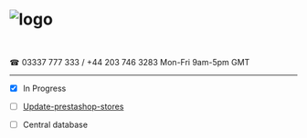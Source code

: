 # ![logo](https://goodhealthnaturally.com/img/logo-1637795175.jpg)
<br>

☎ 03337 777 333 / +44 203 746 3283  Mon-Fri 9am-5pm GMT
  <br><hr>
- [x] In Progress
- [ ] [Update-prestashop-stores](https://github.com/good-health-naturally-workplace/Update-prestashop-stores)
- [ ] Central database

